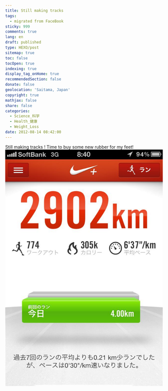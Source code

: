 ```yaml
---
title: Still making tracks
tags:
  - migrated from FaceBook
sticky: 999
comments: true
lang: en
draft: published
type: HEXO/post
sitemap: true
toc: false
tocOpen: true
indexing: true
display_tag_onHome: true
recommendedSection: false
donate: false
geolocation: 'Saitama, Japan'
copyright: true
mathjax: false
share: false
categories:
  - Science_科学
  - Health_健康
  - Weight_Loss
date: 2012-08-14 08:42:00
---
```

 Still making tracks ! Time to buy some new rubber for my feet!
 ![2902 kilometers!](./Still-making-tracks/603404_344998925585982_361589830_n_344998925585982.jpg)